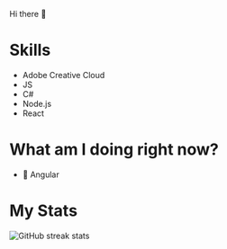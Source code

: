 Hi there 👋

# Skills  
- Adobe Creative Cloud
- JS  
- C# 
- Node.js
- React 

# What am I doing right now? 
- 🌱 Angular

# My Stats  
![GitHub streak stats](https://github-readme-streak-stats.herokuapp.com/?user=Proxy004)  


